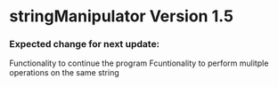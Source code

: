 # stringManipulator Version 1.5
### Expected change for next update: 
Functionality to continue the program 
Fcuntionality to perform mulitple operations on the same string
